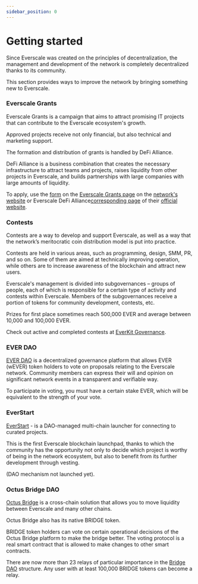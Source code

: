 ```yaml
---
sidebar_position: 0
---
```


# Getting started

Since Everscale was created on the principles of decentralization, the management and development of the network is completely decentralized thanks to its community.

This section provides ways to improve the network by bringing something new to Everscale.

### Everscale Grants

Everscale Grants is a campaign that aims to attract promising IT projects that can contribute to the Everscale ecosystem's growth.

Approved projects receive not only financial, but also technical and marketing support.

The formation and distribution of grants is handled by DeFi Alliance.

DeFi Alliance is a business combination that creates the necessary infrastructure to attract teams and projects, raises liquidity from other projects in Everscale, and builds partnerships with large companies with large amounts of liquidity.

To apply, use the [form](https://everscale.network/developers/grants/application) on the [Everscale Grants page](https://everscale.network/developers/grants) on the [network's website](https://everscale.network/) or Everscale DeFi Alliance[corresponding page](https://everalliance.org/apply-for-grant/) of their [official website](https://everalliance.org/).

### Contests

Contests are a way to develop and support Everscale, as well as a way that the network’s meritocratic coin distribution model is put into practice.

Contests are held in various areas, such as programming, design, SMM, PR, and so on. Some of them are aimed at technically improving operation, while others are to increase awareness of the blockchain and attract new users.

Everscale's management is divided into subgovernances – groups of people, each of which is responsible for a certain type of activity and contests within Everscale. Members of the subgovernances receive a portion of tokens for community development, contests, etc.

Prizes for first place sometimes reach 500,000 EVER and average between 10,000 and 100,000 EVER.

Check out active and completed contests at [EverKit Governance](https://gov.everkit.org/).

### EVER DAO

[EVER DAO](https://everdao.net) is a decentralized governance platform that allows EVER (wEVER) token holders to vote on proposals relating to the Everscale network. Community members can express their will and opinion on significant network events in a transparent and verifiable way.

To participate in voting, you must have a certain stake EVER, which will be equivalent to the strength of your vote.

### EverStart 

[EverStart](https://everstart.io/) - is a DAO-managed multi-chain launcher for connecting to curated projects.

This is the first Everscale blockchain launchpad, thanks to which the community has the opportunity not only to decide which project is worthy of being in the network ecosystem, but also to benefit from its further development through vesting.

(DAO mechanism not launched yet).

### Octus Bridge DAO

[Octus Bridge](https://octusbridge.io/bridge) is a cross-chain solution that allows you to move liquidity between Everscale and many other chains.

Octus Bridge also has its native BRIDGE token.

BRIDGE token holders can vote on certain operational decisions of the Octus Bridge platform to make the bridge better. The voting protocol is a real smart contract that is allowed to make changes to other smart contracts.

There are now more than 23 relays of particular importance in the [Bridge DAO](https://app.octusbridge.io/governance) structure. Any user with at least 100,000 BRIDGE tokens can become a relay.
